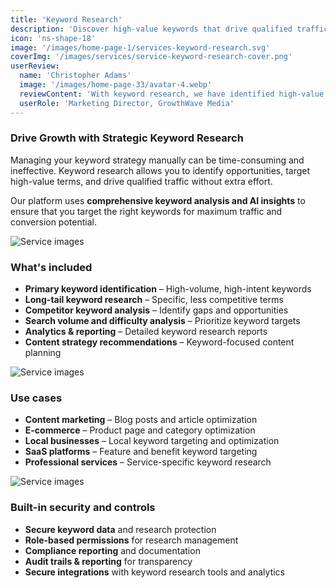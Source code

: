 ```yaml
---
title: 'Keyword Research'
description: 'Discover high-value keywords that drive qualified traffic and conversions with comprehensive keyword research and analysis.'
icon: 'ns-shape-18'
image: '/images/home-page-1/services-keyword-research.svg'
coverImg: '/images/services/service-keyword-research-cover.png'
userReview:
  name: 'Christopher Adams'
  image: '/images/home-page-33/avatar-4.webp'
  reviewContent: 'With keyword research, we have identified high-value terms that doubled our organic traffic while cutting research time in half. It has become a vital part of our growth strategy.'
  userRole: 'Marketing Director, GrowthWave Media'
---
```


### Drive Growth with Strategic Keyword Research

Managing your keyword strategy manually can be time-consuming and ineffective. Keyword research allows you to identify opportunities, target high-value terms, and drive qualified traffic without extra effort.

Our platform uses **comprehensive keyword analysis and AI insights** to ensure that you target the right keywords for maximum traffic and conversion potential.

![Service images](/images/services/service-details-1.png)

### What's included

- **Primary keyword identification** – High-volume, high-intent keywords
- **Long-tail keyword research** – Specific, less competitive terms
- **Competitor keyword analysis** – Identify gaps and opportunities
- **Search volume and difficulty analysis** – Prioritize keyword targets
- **Analytics & reporting** – Detailed keyword research reports
- **Content strategy recommendations** – Keyword-focused content planning

![Service images](/images/services/service-details-2.png)

### Use cases

- **Content marketing** – Blog posts and article optimization
- **E-commerce** – Product page and category optimization
- **Local businesses** – Local keyword targeting and optimization
- **SaaS platforms** – Feature and benefit keyword targeting
- **Professional services** – Service-specific keyword research

![Service images](/images/services/service-details-3.jpg)

### Built-in security and controls

- **Secure keyword data** and research protection
- **Role-based permissions** for research management
- **Compliance reporting** and documentation
- **Audit trails & reporting** for transparency
- **Secure integrations** with keyword research tools and analytics
